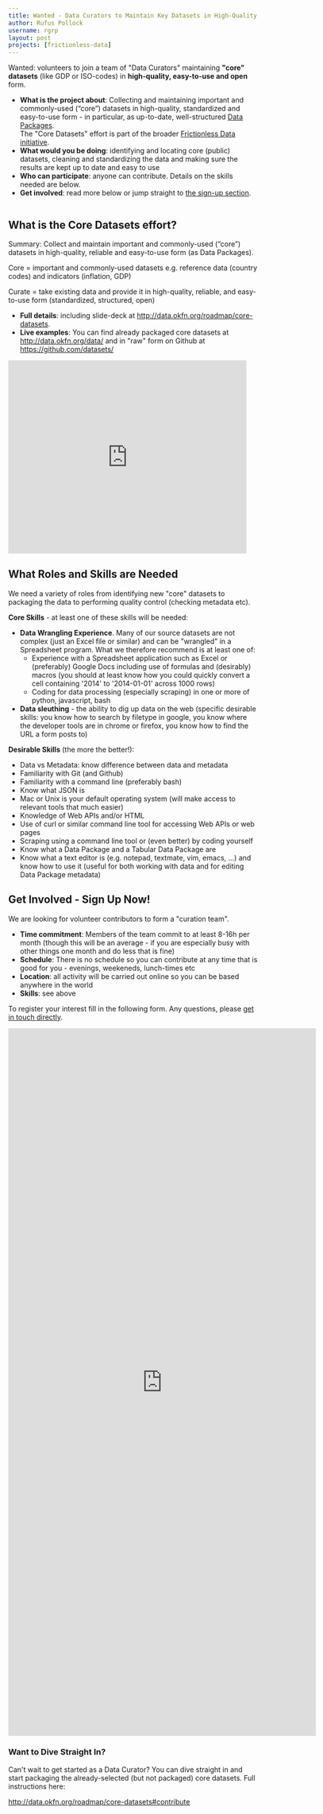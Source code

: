 ```yaml
---
title: Wanted - Data Curators to Maintain Key Datasets in High-Quality, Easy-to-Use and Open Form
author: Rufus Pollock
username: rgrp
layout: post
projects: [frictionless-data]
---
```


Wanted: volunteers to join a team of "Data Curators" maintaining **"core" datasets** (like GDP or ISO-codes) in **high-quality, easy-to-use and open** form.

[frictionless]: http://data.okfn.org/
[dp]: http://data.okfn.org/doc/data-package/
[tdp]: http://data.okfn.org/doc/tabular-data-package/

* **What is the project about**: Collecting and maintaining important and commonly-used (“core”) datasets in high-quality, standardized and easy-to-use form - in particular, as up-to-date, well-structured [Data Packages][dp].  
  The "Core Datasets" effort is part of the broader [Frictionless Data initiative][frictionless].
* **What would you be doing**: identifying and locating core (public) datasets, cleaning and standardizing the data and making sure the results are kept up to date and easy to use
* **Who can participate**: anyone can contribute. Details on the skills needed are below.
* **Get involved**: read more below or jump straight to [the sign-up section](#sign-up).

<img src="http://assets.okfn.org/p/data/img/icon-128.png" alt="" style="display: block; margin: auto;" />

## What is the Core Datasets effort?

Summary: Collect and maintain important and commonly-used (“core”) datasets in high-quality, reliable and easy-to-use form (as Data Packages).

Core = important and commonly-used datasets e.g. reference data (country codes) and indicators (inflation, GDP)

Curate = take existing data and provide it in high-quality, reliable, and easy-to-use form (standardized, structured, open)

* **Full details**: including slide-deck at <http://data.okfn.org/roadmap/core-datasets>.
* **Live examples**: You can find already packaged core datasets at <http://data.okfn.org/data/> and in "raw" form on Github at <https://github.com/datasets/>

<iframe src="https://docs.google.com/presentation/d/1-BLImNBv2RtEkFVq_DdWjy05baHfprWHHdXZiMrmihQ/embed?start=false&loop=false&delayms=3000" frameborder="0" width="480" height="389" allowfullscreen="true" mozallowfullscreen="true" webkitallowfullscreen="true"></iframe>

## What Roles and Skills are Needed

We need a variety of roles from identifying new "core" datasets to packaging the data to performing quality control (checking metadata etc).

**Core Skills** - at least one of these skills will be needed:

* **Data Wrangling Experience**. Many of our source datasets are not complex (just an Excel file or similar) and can be "wrangled" in a Spreadsheet program. What we therefore recommend is at least one of:
  * Experience with a Spreadsheet application such as Excel or (preferably) Google Docs including use of formulas and (desirably) macros (you should at least know how you could quickly convert a cell containing '2014' to '2014-01-01' across 1000 rows)
  * Coding for data processing (especially scraping) in one or more of python, javascript, bash
* **Data sleuthing** - the ability to dig up data on the web (specific desirable skills: you know how to search by filetype in google, you know where the developer tools are in chrome or firefox, you know how to find the URL a form posts to)

**Desirable Skills** (the more the better!):

* Data vs Metadata: know difference between data and metadata
* Familiarity with Git (and Github)
* Familiarity with a command line (preferably bash)
* Know what JSON is
* Mac or Unix is your default operating system (will make access to relevant tools that much easier)
* Knowledge of Web APIs and/or HTML
* Use of curl or similar command line tool for accessing Web APIs or web pages
* Scraping using a command line tool or (even better) by coding yourself
* Know what a Data Package and a Tabular Data Package are
* Know what a text editor is (e.g. notepad, textmate, vim, emacs, ...) and know how to use it (useful for both working with data and for editing Data Package metadata)

<a name="sign-up" id="sign-up"></a>

## Get Involved - Sign Up Now!

We are looking for volunteer contributors to form a "curation team".

* **Time commitment**: Members of the team commit to at least 8-16h per month (though this will be an average - if you are especially busy with other things one month and do less that is fine)
* **Schedule**: There is no schedule so you can contribute at any time that is good for you - evenings, weekeneds, lunch-times etc
* **Location**: all activity will be carried out online so you can be based anywhere in the world
* **Skills**: see above

To register your interest fill in the following form. Any questions, please [get in touch directly](/contact/).

<iframe src="https://docs.google.com/forms/d/1d9chMK0jU9CJs0_mnK_JQU9iIJocjm7AEp0ZM5eSiNg/viewform?embedded=true" width="620" height="1425" frameborder="0" marginheight="0" marginwidth="0">Loading...</iframe>


### Want to Dive Straight In?

Can't wait to get started as a Data Curator? You can dive straight in and start packaging the already-selected (but not packaged) core datasets. Full instructions here:

<http://data.okfn.org/roadmap/core-datasets#contribute>

